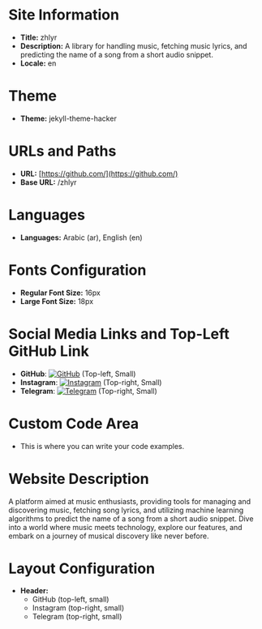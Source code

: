 # Site Information
- **Title:** zhlyr
- **Description:** A library for handling music, fetching music lyrics, and predicting the name of a song from a short audio snippet.
- **Locale:** en

# Theme
- **Theme:** jekyll-theme-hacker

# URLs and Paths
- **URL:** [https://github.com/](https://github.com/)
- **Base URL:** /zhlyr

# Languages
- **Languages:** Arabic (ar), English (en)

# Fonts Configuration
- **Regular Font Size:** 16px
- **Large Font Size:** 18px

# Social Media Links and Top-Left GitHub Link
- **GitHub**: [![GitHub](https://cdn-icons-png.flaticon.com/512/25/25231.png)](https://github.com/) (Top-left, Small)
- **Instagram**: [![Instagram](https://cdn-icons-png.flaticon.com/512/2111/2111463.png)](https://www.instagram.com/) (Top-right, Small)
- **Telegram**: [![Telegram](https://cdn-icons-png.flaticon.com/512/2111/2111646.png)](https://web.telegram.org/) (Top-right, Small)


# Custom Code Area
- This is where you can write your code examples.

# Website Description
A platform aimed at music enthusiasts, providing tools for managing and discovering music, fetching song lyrics, and utilizing machine learning algorithms to predict the name of a song from a short audio snippet. Dive into a world where music meets technology, explore our features, and embark on a journey of musical discovery like never before.

# Layout Configuration
- **Header:**
  - GitHub (top-left, small)
  - Instagram (top-right, small)
  - Telegram (top-right, small)
